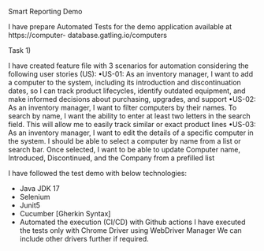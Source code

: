 Smart Reporting Demo

I have  prepare Automated Tests for the demo application available at
https://computer- database.gatling.io/computers

Task 1) 

I have created feature file with 3 scenarios for automation considering the following user stories (US):
•US-01: As an inventory manager, I want to add a computer to the system, including its introduction and discontinuation dates, so I can track product lifecycles, identify outdated equipment, and make informed decisions about purchasing,
upgrades, and support
•US-02: As an inventory manager, I want to filter computers by their names. To search by name, I want the ability to enter at least two letters in the search field. This will allow me to easily track similar or exact product lines
•US-03: As an inventory manager, I want to edit the details of a specific computer in the system. I should be able to
select a computer by name from a list or search bar. Once selected, I want to be able to update Computer name, Introduced, Discontinued, and the Company from a prefilled list

I have followed the test demo with below technologies:
- Java JDK 17
- Selenium
- Junit5
- Cucumber [Gherkin Syntax]
- Automated the execution (CI/CD) with Github actions
I have executed the tests only with Chrome Driver using WebDriver Manager
We can include other drivers further if required.




